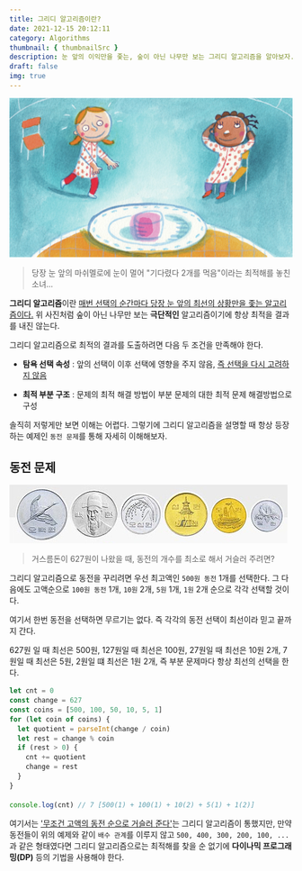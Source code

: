 ```yaml
---
title: 그리디 알고리즘이란?
date: 2021-12-15 20:12:11
category: Algorithms
thumbnail: { thumbnailSrc }
description: 눈 앞의 이익만을 좇는, 숲이 아닌 나무만 보는 그리디 알고리즘을 알아보자.
draft: false
img: true
---
```


![marshmallow](./img/marshmallow.jpeg)

> 당장 눈 앞의 마쉬멜로에 눈이 멀어 "기다렸다 2개를 먹음"이라는 최적해를 놓친 소녀...

**그리디 알고리즘**이란 <u>매번 선택의 순간마다 당장 눈 앞의 최선의 상황만을 좇는 알고리즘이다.</u> 위 사진처럼 숲이 아닌 나무만 보는 **극단적인** 알고리즘이기에 항상 최적을 결과를 내진 않는다.

그리디 알고리즘으로 최적의 결과를 도출하려면 다음 두 조건을 만족해야 한다.

- **탐욕 선택 속성** : 앞의 선택이 이후 선택에 영향을 주지 않음, <u>즉 선택을 다시 고려하지 않음</u>

* **최적 부분 구조** : 문제의 최적 해결 방법이 부분 문제의 대한 최적 문제 해결방법으로 구성

솔직히 저렇게만 보면 이해는 어렵다. 그렇기에 그리디 알고리즘을 설명할 때 항상 등장하는 예제인 `동전 문제`를 통해 자세히 이해해보자.

## 동전 문제

![coin](./img/korea_coins.jpeg)

> 거스름돈이 627원이 나왔을 때, 동전의 개수를 최소로 해서 거슬러 주려면?

그리디 알고리즘으로 동전을 꾸리려면 우선 최고액인 `500원 동전` 1개를 선택한다. 그 다음에도 고액순으로 `100원 동전` 1개, `10원` 2개, `5원` 1개, `1원` 2개 순으로 각각 선택할 것이다.

여기서 한번 동전을 선택하면 무르기는 없다. 즉 각각의 동전 선택이 최선이라 믿고 끝까지 간다.

627원 일 때 최선은 500원, 127원일 때 최선은 100원, 27원일 때 최선은 10원 2개, 7원일 때 최선은 5원, 2원일 떄 최선은 1원 2개, 즉 부분 문제마다 항상 최선의 선택을 한다.

```js
let cnt = 0
const change = 627
const coins = [500, 100, 50, 10, 5, 1]
for (let coin of coins) {
  let quotient = parseInt(change / coin)
  let rest = change % coin
  if (rest > 0) {
    cnt += quotient
    change = rest
  }
}

console.log(cnt) // 7 [500(1) + 100(1) + 10(2) + 5(1) + 1(2)]
```

여기서는 <u>'무조건 고액의 동전 순으로 거슬러 준다'</u>는 그리디 알고리즘이 통했지만, 만약 동전들이 위의 예제와 같이 `배수 관계`를 이루지 않고 `500, 400, 300, 200, 100, ...` 과 같은 형태였다면 그리디 알고리즘으로는 최적해를 찾을 순 없기에 **다이나믹 프로그래밍(DP)** 등의 기법을 사용해야 한다.
